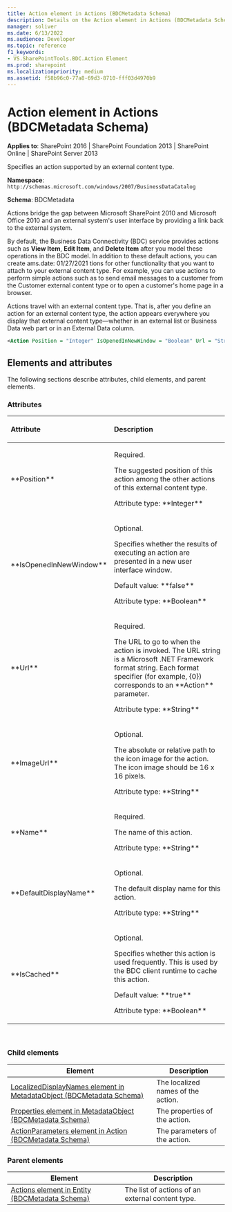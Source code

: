```yaml
---
title: Action element in Actions (BDCMetadata Schema)
description: Details on the Action element in Actions (BDCMetadata Schema)
manager: soliver
ms.date: 6/13/2022
ms.audience: Developer
ms.topic: reference
f1_keywords:
- VS.SharePointTools.BDC.Action Element
ms.prod: sharepoint
ms.localizationpriority: medium
ms.assetid: f58b96c0-77a8-69d3-8710-fff03d4970b9
---
```


# Action element in Actions (BDCMetadata Schema)

**Applies to**: SharePoint 2016 | SharePoint Foundation 2013 | SharePoint Online | SharePoint Server 2013

Specifies an action supported by an external content type.

**Namespace**: `http://schemas.microsoft.com/windows/2007/BusinessDataCatalog`

**Schema**: BDCMetadata

Actions bridge the gap between Microsoft SharePoint 2010 and Microsoft Office 2010 and an external system's user interface by providing a link back to the external system.

By default, the Business Data Connectivity (BDC) service provides actions such as **View Item**, **Edit Item**, and **Delete Item** after you model these operations in the BDC model. In addition to these default actions, you can create ams.date: 01/27/2021
tions for other functionality that you want to attach to your external content type. For example, you can use actions to perform simple actions such as to send email messages to a customer from the Customer external content type or to open a customer's home page in a browser.

Actions travel with an external content type. That is, after you define an action for an external content type, the action appears everywhere you display that external content type—whether in an external list or Business Data web part or in an External Data column.

```XML
<Action Position = "Integer" IsOpenedInNewWindow = "Boolean" Url = "String" ImageUrl = "String" Name = "String" DefaultDisplayName = "String" IsCached = "Boolean"></Action>
```

## Elements and attributes

The following sections describe attributes, child elements, and parent elements.

### Attributes

<table>
<colgroup>
<col width="20%" />
<col width="80%" />
</colgroup>
<thead>
<tr class="header">
<th align="left"><p>Attribute</p></th>
<th align="left"><p>Description</p></th>
</tr>
</thead>
<tbody>
<tr class="odd">
<td align="left"><p>**Position**</p></td>
<td align="left"><p>Required.</p>
<p>The suggested position of this action among the other actions of this external content type.</p>
<p>Attribute type: **Integer**</p></td>
</tr>
<tr class="even">
<td align="left"><p>**IsOpenedInNewWindow**</p></td>
<td align="left"><p>Optional.</p>
<p>Specifies whether the results of executing an action are presented in a new user interface window.</p>
<p>Default value: **false**</p>
<p>Attribute type: **Boolean**</p></td>
</tr>
<tr class="odd">
<td align="left"><p>**Url**</p></td>
<td align="left"><p>Required.</p>
<p>The URL to go to when the action is invoked. The URL string is a Microsoft .NET Framework format string. Each format specifier (for example, {0}) corresponds to an **Action** parameter.</p>
<p>Attribute type: **String**</p></td>
</tr>
<tr class="even">
<td align="left"><p>**ImageUrl**</p></td>
<td align="left"><p>Optional.</p>
<p>The absolute or relative path to the icon image for the action. The icon image should be 16 x 16 pixels.</p>
<p>Attribute type: **String**</p></td>
</tr>
<tr class="odd">
<td align="left"><p>**Name**</p></td>
<td align="left"><p>Required.</p>
<p>The name of this action.</p>
<p>Attribute type: **String**</p></td>
</tr>
<tr class="even">
<td align="left"><p>**DefaultDisplayName**</p></td>
<td align="left"><p>Optional.</p>
<p>The default display name for this action.</p>
<p>Attribute type: **String**</p></td>
</tr>
<tr class="odd">
<td align="left"><p>**IsCached**</p></td>
<td align="left"><p>Optional.</p>
<p>Specifies whether this action is used frequently. This is used by the BDC client runtime to cache this action.</p>
<p>Default value: **true**</p>
<p>Attribute type: **Boolean**</p></td>
</tr>
</tbody>
</table>

</br>

### Child elements
  
| Element | Description |
| --- | --- |
| [LocalizedDisplayNames element in MetadataObject (BDCMetadata Schema)](localizeddisplaynames-element-in-metadataobject-bdcmetadata-schema.md) | The localized names of the action. |
| [Properties element in MetadataObject (BDCMetadata Schema)](properties-element-in-metadataobject-bdcmetadata-schema.md) | The properties of the action. |
| [ActionParameters element in Action (BDCMetadata Schema)](actionparameters-element-in-action-bdcmetadata-schema.md) | The parameters of the action. |


### Parent elements
  
| Element | Description |
| --- | --- |
| [Actions element in Entity (BDCMetadata Schema)](actions-element-in-entity-bdcmetadata-schema.md) | The list of actions of an external content type. |







